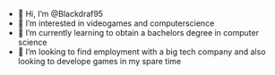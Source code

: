 - 👋 Hi, I’m @Blackdraf95
- 👀 I’m interested in videogames and computerscience
- 🌱 I’m currently learning to obtain a bachelors degree in computer science
- 💞️ I’m looking to find employment with a big tech company and also looking to develope games in my spare time
